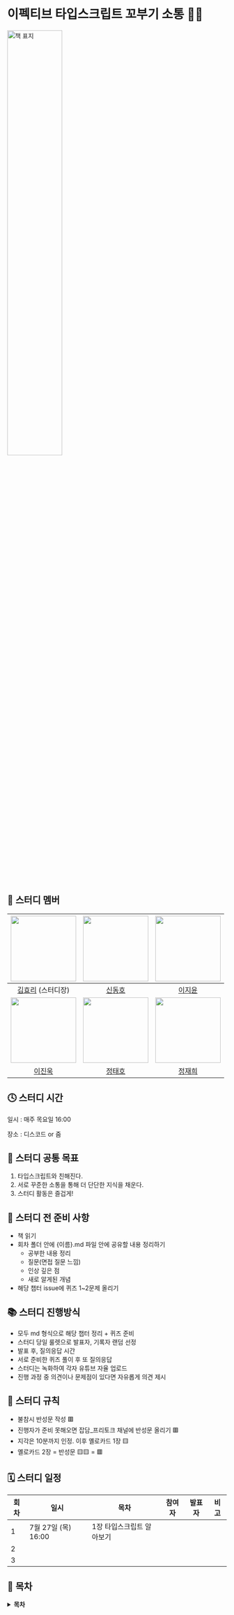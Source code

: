 # 이펙티브 타입스크립트 꼬부기 소통 🐢💬

<img src="https://image.yes24.com/goods/102124327/XL" width="50%" alt="책 표지" />

## 🐢 스터디 멤버

|  <img src="https://github.com/hyoribogo.png" width="150">   | <img src="https://github.com/khakhiD.png" width="150"> | <img src="https://github.com/JIY00N2.png" width="150"> |
|:------------------------------------------------:|:--------------------------------------------:|:---------------------------------------------:|
|    [김효리](https://github.com/hyoribogo) (스터디장)      |   [신동호](https://github.com/khakhiD)    |     [이지윤](https://github.com/JIY00N2)  |
| <img src="https://github.com/dlwl98.png" width="150"> | <img src="https://github.com/Jeong-Taeho.png" width="150"> | <img src="https://github.com/oaoong.png" width="150"> |  
| [이진욱](https://github.com/dlwl98)  |  [정태호](https://github.com/Jeong-Taeho)  | [정재희](https://github.com/oaoong) |




## 🕓 스터디 시간

일시 : 매주 목요일 16:00

장소 : 디스코드 or 줌

## 🚩 스터디 공통 목표

1. 타입스크립트와 친해진다.
2. 서로 꾸준한 소통을 통해 더 단단한 지식을 채운다.
3. 스터디 활동은 즐겁게!

## 🛒 스터디 전 준비 사항

- 책 읽기
- 회차 폴더 안에 {이름}.md 파일 안에 공유할 내용 정리하기
  - 공부한 내용 정리
  - 질문(면접 질문 느낌)
  - 인상 깊은 점
  - 새로 알게된 개념
- 해당 챕터 issue에 퀴즈 1~2문제 올리기

## 📚 스터디 진행방식

- 모두 md 형식으로 해당 챕터 정리 + 퀴즈 준비
- 스터디 당일 룰렛으로 발표자, 기록자 랜덤 선정
- 발표 후, 질의응답 시간
- 서로 준비한 퀴즈 풀이 후 또 질의응답
- 스터디는 녹화하여 각자 유튜브 자율 업로드
- 진행 과정 중 의견이나 문제점이 있다면 자유롭게 의견 제시

## 🧾 스터디 규칙

- 불참시 반성문 작성 🟥
- 진행자가 준비 못해오면 잡담_프리토크 채널에 반성문 올리기 🟥
- 지각은 10분까지 인정. 이후 옐로카드 1장 🟨
- 옐로카드 2장 = 반성문 🟨🟨 = 🟥

## 🗓 스터디 일정

| 회차 | 일시                | 목차                | 참여자               | 발표자           | 비고                       |
| ---- |-------------------|-------------------|-------------------|---------------|--------------------------|
| 1    | 7월 27일 (목) 16:00  | 1장 타입스크립트 알아보기  |  |  | |
| 2   |  |  |  |  | |
| 3   |  |  |  |  | |

## 📍 목차

<details>
<summary> <b> 목차 </b>  </summary>
<div>
1장 타입스크립트 알아보기<br>
<br>
아이템 1 타입스크립트와 자바스크립트의 관계 이해하기<br>
아이템 2 타입스크립트 설정 이해하기<br>
아이템 3 코드 생성과 타입이 관계없음을 이해하기<br>
아이템 4 구조적 타이핑에 익숙해지기<br>
아이템 5 any 타입 지양하기<br>
<br>
2장 타입스크립트의 타입 시스템<br>
<br>
아이템 6 편집기를 사용하여 타입 시스템 탐색하기<br>
아이템 7 타입이 값들의 집합이라고 생각하기<br>
아이템 8 타입 공간과 값 공간의 심벌 구분하기<br>
아이템 9 타입 단언보다는 타입 선언을 사용하기<br>
아이템 10 객체 래퍼 타입 피하기<br>
아이템 11 잉여 속성 체크의 한계 인지하기<br>
아이템 12 함수 표현식에 타입 적용하기<br>
아이템 13 타입과 인터페이스의 차이점 알기<br>
아이템 14 타입 연산과 제너릭 사용으로 반복 줄이기<br>
아이템 15 동적 데이터에 인덱스 시그니처 사용하기<br>
아이템 16 number 인덱스 시그니처보다는 Array, 튜플, ArrayLike를 사용하기<br>
아이템 17 변경 관련된 오류 방지를 위해 readonly 사용하기<br>
아이템 18 매핑된 타입을 사용하여 값을 동기화하기<br>
<br>
3장 타입 추론<br>
<br>
아이템 19 추론 가능한 타입을 사용해 장황한 코드 방지하기<br>
아이템 20 다른 타입에는 다른 변수 사용하기<br>
아이템 21 타입 넓히기<br>
아이템 22 타입 좁히기<br>
아이템 23 한꺼번에 객체 생성하기<br>
아이템 24 일관성 있는 별칭 사용하기<br>
아이템 25 비동기 코드에는 콜백 대신 async 함수 사용하기<br>
아이템 26 타입 추론에 문맥이 어떻게 사용되는지 이해하기<br>
아이템 27 함수형 기법과 라이브러리로 타입 흐름 유지하기<br>
<br>
4장 타입 설계<br>
<br>
아이템 28 유효한 상태만 표현하는 타입을 지향하기<br>
아이템 29 사용할 때는 너그럽게, 생성할 때는 엄격하게<br>
아이템 30 문서에 타입 정보를 쓰지 않기<br>
아이템 31 타입 주변에 null 값 배치하기<br>
아이템 32 유니온의 인터페이스보다는 인터페이스의 유니온을 사용하기<br>
아이템 33 string 타입보다 더 구체적인 타입 사용하기<br>
아이템 34 부정확한 타입보다는 미완성 타입을 사용하기<br>
아이템 35 데이터가 아닌, API와 명세를 보고 타입 만들기<br>
아이템 36 해당 분야의 용어로 타입 이름 짓기<br>
아이템 37 공식 명칭에는 상표를 붙이기<br>
<br>
5장 any 다루기<br>
<br>
아이템 38 any 타입은 가능한 한 좁은 범위에서만 사용하기<br>
아이템 39 any를 구체적으로 변형해서 사용하기<br>
아이템 40 함수 안으로 타입 단언문 감추기<br>
아이템 41 any의 진화를 이해하기<br>
아이템 42 모르는 타입의 값에는 any 대신 unknown을 사용하기<br>
아이템 43 몽키 패치보다는 안전한 타입을 사용하기<br>
아이템 44 타입 커버리지를 추적하여 타입 안전성 유지하기<br>
<br>
6장 타입 선언과 @types<br>
<br>
아이템 45 devDependencies에 typescript와 @types 추가하기<br>
아이템 46 타입 선언과 관련된 세 가지 버전 이해하기<br>
아이템 47 공개 API에 등장하는 모든 타입을 익스포트하기<br>
아이템 48 API 주석에 TSDoc 사용하기<br>
아이템 49 콜백에서 this에 대한 타입 제공하기<br>
아이템 50 오버로딩 타입보다는 조건부 타입을 사용하기<br>
아이템 51 의존성 분리를 위해 미러 타입을 사용하기<br>
아이템 52 테스팅 타입의 함정에 주의하기<br>
<br>
7장 코드를 작성하고 실행하기<br>
<br>
아이템 53 타입스크립트 기능보다는 ECMAScript 기능을 사용하기<br>
아이템 54 객체를 순회하는 노하우<br>
아이템 55 DOM 계층 구조 이해하기<br>
아이템 56 정보를 감추는 목적으로 private 사용하지 않기<br>
아이템 57 소스맵을 사용하여 타입스크립트 디버깅하기<br>
<br>
8장 타입스크립트로 마이그레이션하기<br>
<br>
아이템 58 모던 자바스크립트로 작성하기<br>
아이템 59 타입스크립트 도입 전에 @ts-check와 JSDoc으로 시험해 보기<br>
아이템 60 allowJs로 타입스크립트와 자바스크립트 같이 사용하기<br>
아이템 61 의존성 관계에 따라 모듈 단위로 전환하기<br>
아이템 62 마이그레이션의 완성을 위해 noImplicitAny 설정하기

</div>
</details>

